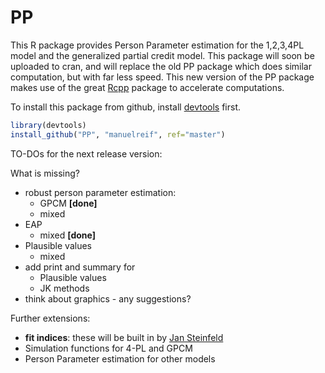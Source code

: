 PP
==

This R package provides Person Parameter estimation for the 1,2,3,4PL model and the generalized partial credit model. This package will soon be uploaded to cran, and will replace the old PP package which does similar computation, but with far less speed. This new version of the PP package makes use of the great [Rcpp](https://github.com/RcppCore/Rcpp) package to accelerate computations.


To install this package from github, install [devtools](https://github.com/hadley/devtools) first.

```R
library(devtools)
install_github("PP", "manuelreif", ref="master")
```


TO-DOs for the next release version:

What is missing?

* robust person parameter estimation:
    * GPCM **[done]**
    * mixed
* EAP
    * mixed **[done]**
* Plausible values
    * mixed
* add print and summary for
    * Plausible values
    * JK methods
* think about graphics - any suggestions?



Further extensions:

* **fit indices**: these will be built in by [Jan Steinfeld](https://github.com/jansteinfeld)
* Simulation functions for 4-PL and GPCM
* Person Parameter estimation for other models


